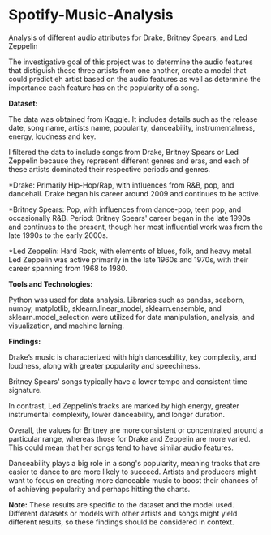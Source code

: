 # **Spotify-Music-Analysis**
Analysis of different audio attributes for Drake, Britney Spears, and Led Zeppelin

The investigative goal of this project was to determine the audio features that distiguish these three artists from one another, create a model that could predict eh artist based on the audio features as well as determine the importance each feature has on the popularity of a song.

**Dataset:**

The data was obtained from Kaggle. It includes details such as the release date, song name, artists name, popularity, danceability, instrumentalness, energy, loudness and key. 

I filtered the data to include songs from Drake, Britney Spears or Led Zeppelin because they represent different genres and eras, and each of these artists dominated their respective periods and genres.

*Drake: Primarily Hip-Hop/Rap, with influences from R&B, pop, and dancehall. Drake began his career around 2009 and continues to be active.

*Britney Spears: Pop, with influences from dance-pop, teen pop, and occasionally R&B. Period: Britney Spears' career began in the late 1990s and continues to the present, though her most influential work was from the late 1990s to the early 2000s.

*Led Zeppelin: Hard Rock, with elements of blues, folk, and heavy metal. Led Zeppelin was active primarily in the late 1960s and 1970s, with their career spanning from 1968 to 1980.

**Tools and Technologies:**

Python was used for data analysis. Libraries such as pandas, seaborn, numpy, matplotlib, sklearn.linear_model, sklearn.ensemble, and sklearn.model_selection were utilized for data manipulation, analysis, and visualization, and machine larning.

**Findings:**

Drake’s music is characterized with high danceability, key complexity, and loudness, along with greater popularity and speechiness.

Britney Spears' songs typically have a lower tempo and consistent time signature.

In contrast, Led Zeppelin’s tracks are marked by high energy, greater instrumental complexity, lower danceability, and longer duration.

Overall, the values for Britney are more consistent or concentrated around a particular range, whereas those for Drake and Zeppelin are more varied. This could mean that her songs tend to have similar audio features.

Danceability plays a big role in a song's popularity, meaning tracks that are easier to dance to are more likely to succeed. Artists and producers might want to focus on creating more danceable music to boost their chances of of achieving popularity and perhaps hitting the charts.


**Note:** These results are specific to the dataset and the model used. Different datasets or models with other artists and songs might yield different results, so these findings should be considered in context.
